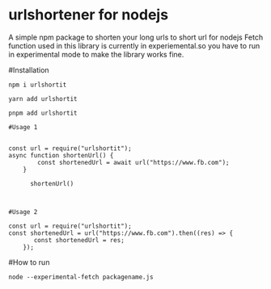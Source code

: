 ﻿# urlshortener for nodejs

A simple npm package to shorten your long urls to short url for nodejs
Fetch function used in this library is currently in experiemental.so you have to run in experimental mode to make the library works fine.

#Installation

`npm i urlshortit`

`yarn add urlshortit`

`pnpm add urlshortit`

```
#Usage 1


const url = require("urlshortit");
async function shortenUrl() {
        const shortenedUrl = await url("https://www.fb.com");
    }

      shortenUrl()



#Usage 2

const url = require("urlshortit");
const shortenedUrl = url("https://www.fb.com").then((res) => {
       const shortenedUrl = res;
    });
```

#How to run

```
node --experimental-fetch packagename.js
```
